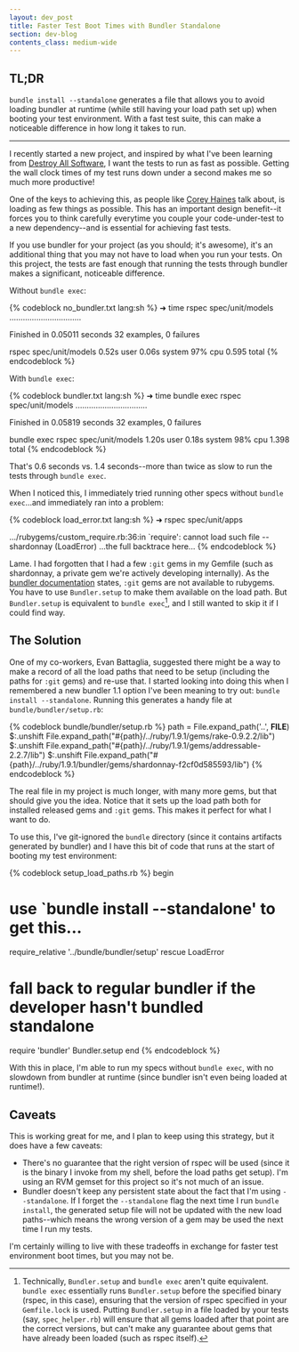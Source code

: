 ```yaml
---
layout: dev_post
title: Faster Test Boot Times with Bundler Standalone
section: dev-blog
contents_class: medium-wide
---
```


## TL;DR

`bundle install --standalone` generates a file that allows you to
avoid loading bundler at runtime (while still having your load
path set up) when booting your test environment.  With a fast
test suite, this can make a noticeable difference in how long
it takes to run.

---

I recently started a new project, and inspired by what I've been
learning from [Destroy All Software](https://www.destroyallsoftware.com/),
I want the tests to run as fast as possible. Getting the wall clock
times of my test runs down under a second makes me so much more productive!

One of the keys to achieving this, as people like [Corey
Haines](http://www.confreaks.com/videos/641-gogaruco2011-fast-rails-tests)
talk about, is loading as few things as possible. This has an important
design benefit--it forces you to think carefully everytime you
couple your code-under-test to a new dependency--and is essential for
achieving fast tests.

If you use bundler for your project (as you should; it's awesome), it's
an additional thing that you may not have to load when you run your
tests. On this project, the tests are fast enough that running the tests
through bundler makes a significant, noticeable difference.

Without `bundle exec`:

{% codeblock no_bundler.txt lang:sh %}
➜  time rspec spec/unit/models
................................

Finished in 0.05011 seconds
32 examples, 0 failures

rspec spec/unit/models  0.52s user 0.06s system 97% cpu 0.595 total
{% endcodeblock %}

With `bundle exec`:

{% codeblock bundler.txt lang:sh %}
➜  time bundle exec rspec spec/unit/models 
................................

Finished in 0.05819 seconds
32 examples, 0 failures

bundle exec rspec spec/unit/models  1.20s user 0.18s system 98% cpu 1.398 total
{% endcodeblock %}

That's 0.6 seconds vs. 1.4 seconds--more than twice as slow to run the
tests through `bundle exec`.

When I noticed this, I immediately tried running other
specs without `bundle exec`...and immediately ran into a problem:

{% codeblock load_error.txt lang:sh %}
➜  rspec spec/unit/apps

.../rubygems/custom_require.rb:36:in `require': cannot load such file -- shardonnay (LoadError)
...the full backtrace here...
{% endcodeblock %}

Lame. I had forgotten that I had a few `:git` gems in my Gemfile (such
as shardonnay, a private gem we're actively developing internally). As the [bundler
documentation](http://gembundler.com/v1.1/git.html) states, `:git`
gems are not available to rubygems. You have to use `Bundler.setup`
to make them available on the load path. But `Bundler.setup` is
equivalent to `bundle exec`[^foot], and I still wanted to skip it if
I could find way.

## The Solution

One of my co-workers, Evan Battaglia, suggested there might be a way to
make a record of all the load paths that need to be setup (including
the paths for `:git` gems) and re-use that. I started looking into
doing this when I remembered a new bundler 1.1 option I've been
meaning to try out: `bundle install --standalone`. Running this
generates a handy file at `bundle/bundler/setup.rb`:

{% codeblock bundle/bundler/setup.rb %}
path = File.expand_path('..', __FILE__)
$:.unshift File.expand_path("#{path}/../ruby/1.9.1/gems/rake-0.9.2.2/lib")
$:.unshift File.expand_path("#{path}/../ruby/1.9.1/gems/addressable-2.2.7/lib")
$:.unshift File.expand_path("#{path}/../ruby/1.9.1/bundler/gems/shardonnay-f2cf0d585593/lib")
{% endcodeblock %}

The real file in my project is much longer, with many more gems, but
that should give you the idea. Notice that it sets up the load path
both for installed released gems and `:git` gems. This makes it
perfect for what I want to do.

To use this, I've git-ignored the `bundle` directory (since it contains
artifacts generated by bundler) and I have this bit of code that runs
at the start of booting my test environment:

{% codeblock setup_load_paths.rb %}
begin
  # use `bundle install --standalone' to get this...
  require_relative '../bundle/bundler/setup'
rescue LoadError
  # fall back to regular bundler if the developer hasn't bundled standalone
  require 'bundler'
  Bundler.setup
end
{% endcodeblock %}

With this in place, I'm able to run my specs without `bundle exec`, with
no slowdown from bundler at runtime (since bundler isn't even being
loaded at runtime!).

## Caveats

This is working great for me, and I plan to keep using this strategy,
but it does have a few caveats:

* There's no guarantee that the right version of rspec will be used
  (since it is the binary I invoke from my shell, before the load paths
  get setup).  I'm using an RVM gemset for this project so it's not much of
  an issue.
* Bundler doesn't keep any persistent state about the fact that I'm
  using `--standalone`. If I forget the `--standalone` flag the next
  time I run `bundle install`, the generated setup file will not be
  updated with the new load paths--which means the wrong version of
  a gem may be used the next time I run my tests.

I'm certainly willing to live with these tradeoffs in exchange for
faster test environment boot times, but you may not be.

[^foot]: Technically, `Bundler.setup` and `bundle exec` aren't quite
         equivalent. `bundle exec` essentially runs `Bundler.setup`
         before the specified binary (rspec, in this case), ensuring
         that the version of rspec specified in your `Gemfile.lock` is
         used. Putting `Bundler.setup` in a file loaded by your tests
         (say, `spec_helper.rb`) will ensure that all gems loaded after
         that point are the correct versions, but can't make any
         guarantee about gems that have already been loaded (such as
         rspec itself).


